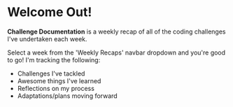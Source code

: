 # Welcome Out!

**Challenge Documentation** is a weekly recap of all of the coding challenges I've undertaken each week. 

Select a week from the 'Weekly Recaps' navbar dropdown and you're good to go!
I'm tracking the following:

- Challenges I've tackled
- Awesome things I've learned
- Reflections on my process
- Adaptations/plans moving forward


